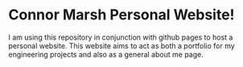 # Connor Marsh Personal Website!
I am using this repository in conjunction with github pages to host a personal website.
This website aims to act as both a portfolio for my engineering projects and also as a general about me page.
